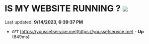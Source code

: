 # IS MY WEBSITE RUNNING ? [![](https://img.shields.io/static/v1?label=Sponsor&message=%E2%9D%A4&logo=GitHub&color=%23fe8e86)](https://github.com/sponsors/<username>)

Last updated: **9/14/2023, 6:39:37 PM**

- `GET` [https://youssefservice.me](https://youssefservice.me) - **Up** (849ms)
